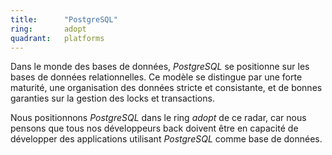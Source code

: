 ```yaml
---
title:      "PostgreSQL"
ring:       adopt 
quadrant:   platforms
---
```


Dans le monde des bases de données, *PostgreSQL* se positionne sur les bases de données relationnelles.
Ce modèle se distingue par une forte maturité, une organisation des données stricte et consistante, et de bonnes garanties sur la gestion des locks et transactions.

Nous positionnons *PostgreSQL* dans le ring *adopt* de ce radar, car nous pensons que tous nos développeurs back doivent être en capacité de développer des applications utilisant *PostgreSQL* comme base de données.